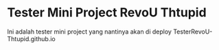 # Tester Mini Project RevoU Thtupid
Ini adalah tester mini project yang nantinya akan di deploy 
TesterRevoU-Thtupid.github.io
